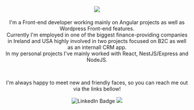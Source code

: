 
<h1 align="center">
  <a href="https://git.io/typing-svg">
    <img src="https://readme-typing-svg.herokuapp.com?font=Railway&size=30&color=00F73A&center=true&vCenter=true&width=600&lines=Hello+there!;This+is+Blagovest+Georgiev!;&center=true&size=25" />
  </a>
</h1>
<p align="center">I'm a Front-end developer working mainly on Angular projects as well as Wordpress Front-end features.<br/> Currently I'm employed in one of the biggest finance-providing companies in Ireland and USA highly involved in two projects focused on B2C as well as an internall CRM app.<br/>
In my personal projects I've mainly worked with React, NestJS/Express and NodeJS.</p>
<br/>
<p align="center">I'm always happy to meet new and friendly faces, so you can reach me out via the links bellow!</p>
<div align="center">
 <a href="https://www.linkedin.com/in/blagovest-georgiev-228b43122/" target="_blank" style="text-decoration: none !important;"><img src="https://img.shields.io/badge/LinkedIn-blue?style=for-the-badge&logo=linkedin&logoColor=white" alt="LinkedIn Badge"/></a> <a href="mailto:bgeorgieff87@gmail.com" target="_blank" style="text-decoration: none !important;"><img src="https://img.shields.io/badge/-Gmail-%23333?style=for-the-badge&logo=gmail&logoColor=white" /></a>
</div>

